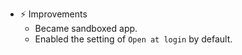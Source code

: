 -   ⚡️ Improvements
    -   Became sandboxed app.
    -   Enabled the setting of `Open at login` by default.
